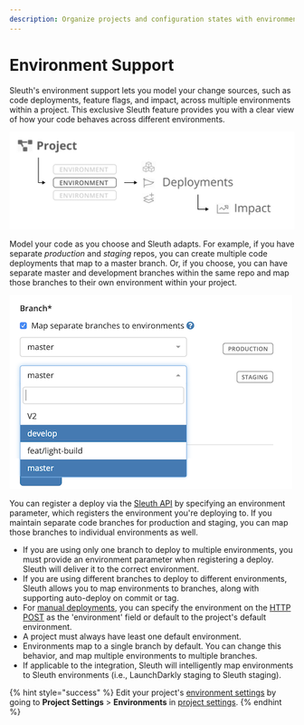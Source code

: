 ```yaml
---
description: Organize projects and configuration states with environments.
---
```


# Environment Support

Sleuth's environment support lets you model your change sources, such as code deployments, feature flags, and impact, across multiple environments within a project. This exclusive Sleuth feature provides you with a clear view of how your code behaves across different environments. 

![A project can contain multiple environments](.gitbook/assets/project-env_hierarchy.png)

Model your code as you choose and Sleuth adapts. For example, if you have separate _production_ and _staging_ repos, you can create multiple code deployments that map to a master branch. Or, if you choose, you can have separate master and development branches within the same repo and map those branches to their own environment within your project. 

![](.gitbook/assets/branch_mapping%20%281%29.png)

You can register a deploy via the [Sleuth API](resources/api-reference.md) by specifying an environment parameter, which registers the environment you're deploying to. If you maintain separate code branches for production and staging, you can map those branches to individual environments as well. 

* If you are using only one branch to deploy to multiple environments, you must provide an environment parameter when registering a deploy. Sleuth will deliver it to the correct environment. 
* If you are using different branches to deploy to different environments, Sleuth allows you to map environments to branches, along with supporting auto-deploy on commit or tag.
* For [manual deployments](resources/api-reference.md#manual-deploy-registration), you can specify the environment on the [HTTP POST](resources/api-reference.md#environment-deploy-registration) as the 'environment' field or default to the project's default environment.
* A project must always have least one default environment. 
* Environments map to a single branch by default. You can change this behavior, and map multiple environments to multiple branches. 
* If applicable to the integration, Sleuth will intelligently map environments to Sleuth environments \(i.e., LaunchDarkly staging to Sleuth staging\). 

{% hint style="success" %}
Edit your project's [environment settings](settings/project-settings/#environments) by going to **Project Settings** &gt; **Environments** in [project settings](settings/project-settings/). 
{% endhint %}

